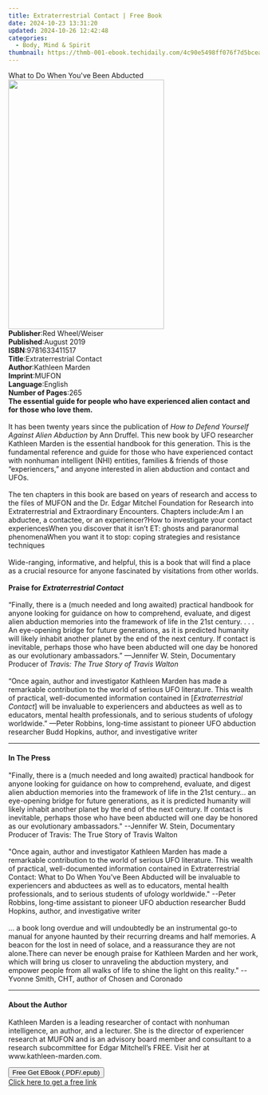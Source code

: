 ```yaml
---
title: Extraterrestrial Contact | Free Book
date: 2024-10-23 13:31:20
updated: 2024-10-26 12:42:48
categories:
  - Body, Mind & Spirit
thumbnail: https://thmb-001-ebook.techidaily.com/4c90e5498ff076f7d5bcea1a33cb2d992993ceb09c0b4d7c2705507faaa1b1b7.jpg
---
```

<main id="book-container">
  <div class="flex flex-col">
    <div class="book-brief flex-1 py-6 px-4 sm:p-6 md:py-10 md:px-8">
      <!-- brief-->
      <div class="book-brief-main">What to Do When You've Been Abducted</div>
    </div>
    <div
      class="book-meta-info flex-1 grid gap-4 col-start-1 col-end-3 row-start-1 sm:mb-6 sm:grid-cols-4 lg:gap-6 lg:col-start-2 lg:row-end-6 lg:row-span-6 lg:mb-0"
    >
      <div
        class="book-meta-info-left place-content-center mt-4 p-4 text-sm leading-6 col-start-2 col-span-2 dark:text-slate-400"
      >
        <img
          class="w-full h-500 object-cover rounded-lg sm:h-255 sm:col-span-2 lg:col-span-full"
          src="https://img-001-ebook.techidaily.com/0af7570fcd2542facdae26b6fc34c530a428fa14c497396c31d67f81e90a4493.jpg"
          alt=""
          width="312"
          height="500"
        />
      </div>
      <div
        class="book-meta-info-right mt-2 col-start-1 row-start-2 col-span-3 self-center"
      >
        <!-- meta data  -->
        <div class="flex flex-col px-4 md:px-8">
          <div class="flex-1">
            <strong>Publisher</strong>:<span class="px-2"
              >Red Wheel/Weiser</span
            >
          </div>
          <div class="flex-1">
            <strong>Published</strong>:<span class="px-2">August 2019</span>
          </div>
          <div class="flex-1">
            <strong>ISBN</strong>:<span class="px-2">9781633411517</span>
          </div>
          <div class="flex-1">
            <strong>Title</strong>:<span class="px-2"
              >Extraterrestrial Contact</span
            >
          </div>
          <div class="flex-1">
            <strong>Author</strong>:<span class="px-2">Kathleen Marden</span>
          </div>
          <div class="flex-1">
            <strong>Imprint</strong>:<span class="px-2">MUFON</span>
          </div>
          <div class="flex-1">
            <strong>Language</strong>:<span class="px-2">English</span>
          </div>
          <div class="flex-1">
            <strong>Number of Pages</strong>:<span class="px-2">265</span>
          </div>
        </div>
      </div>
    </div>
    <div class="book-description flex-1 py-6 px-4 sm:p-6 md:py-10 md:px-8">
      <div class="book-description-main">
        <div accordion-content="" id="description">
          <b
            >The essential guide for people who have experienced alien contact
            and for those who love them.</b
          ><br /><br />It has been twenty years since the publication of
          <i>How to Defend Yourself Against Alien Abduction</i> by Ann Druffel.
          This new book by UFO researcher Kathleen Marden is the essential
          handbook for this generation. This is the fundamental reference and
          guide for those who have experienced contact with nonhuman intelligent
          (NHI) entities, families &amp; friends of those “experiencers,” and
          anyone interested in alien abduction and contact and UFOs.<br /><br />The
          ten chapters in this book are based on years of research and access to
          the files of MUFON and the Dr. Edgar Mitchel Foundation for Research
          into Extraterrestrial and Extraordinary Encounters. Chapters
          include:Am I an abductee, a contactee, or an experiencer?How to
          investigate your contact experiencesWhen you discover that it isn’t
          ET: ghosts and paranormal phenomenaWhen you want it to stop: coping
          strategies and resistance techniques<br /><br />Wide-ranging,
          informative, and helpful, this is a book that will find a place as a
          crucial resource for anyone fascinated by visitations from other
          worlds.<br /><br /><b>Praise for <i>Extraterrestrial Contact</i></b
          ><br /><br />“Finally, there is a (much needed and long awaited)
          practical handbook for anyone looking for guidance on how to
          comprehend, evaluate, and digest alien abduction memories into the
          framework of life in the 21st century.&nbsp;.&nbsp;.&nbsp;. An
          eye-opening bridge for future generations, as it is predicted humanity
          will likely inhabit another planet by the end of the next century. If
          contact is inevitable, perhaps those who have been abducted will one
          day be honored as our evolutionary ambassadors.” —Jennifer W. Stein,
          Documentary Producer of <i>Travis: The True Story of Travis Walton</i
          ><br /><br />“Once again, author and investigator Kathleen Marden has
          made a remarkable contribution to the world of serious UFO literature.
          This wealth of practical, well-documented information contained in [<i
            >Extraterrestrial Contact</i
          >] will be invaluable to experiencers and abductees as well as to
          educators, mental health professionals, and to serious students of
          ufology worldwide.” —Peter Robbins, long-time assistant to pioneer UFO
          abduction researcher Budd Hopkins, author, and investigative writer
        </div>
        <div class="accordion-fader"></div>
      </div>
    </div>
    <div class="book-excerpts flex-1 py-6 px-4 sm:p-6 md:py-10 md:px-8">
      <!-- excerpts-->
      <div class="book-excerpts-main">
        <hr />
        <h4 class="placeholder placeholder-heading">
          <span>In The Press</span>
        </h4>
        <p>
          "Finally, there is a (much needed and long awaited) practical handbook
          for anyone looking for guidance on how to comprehend, evaluate, and
          digest alien abduction memories into the framework of life in the 21st
          century… an eye-opening bridge for future generations, as it is
          predicted humanity will likely inhabit another planet by the end of
          the next century. If contact is inevitable, perhaps those who have
          been abducted will one day be honored as our evolutionary
          ambassadors." --Jennifer W. Stein, Documentary Producer of Travis: The
          True Story of Travis Walton<br /><br />"Once again, author and
          investigator Kathleen Marden has made a remarkable contribution to the
          world of serious UFO literature. This wealth of practical,
          well-documented information contained in Extraterrestrial Contact:
          What to Do When You've Been Abducted will be invaluable to
          experiencers and abductees as well as to educators, mental health
          professionals, and to serious students of ufology worldwide." --Peter
          Robbins, long-time assistant to pioneer UFO abduction researcher Budd
          Hopkins, author, and investigative writer<br /><br />… a book long
          overdue and will undoubtedly be an instrumental go-to manual for
          anyone haunted by their recurring dreams and half memories. A beacon
          for the lost in need of solace, and a reassurance they are not
          alone.There can never be enough praise for Kathleen Marden and her
          work, which will bring us closer to unraveling the abduction mystery,
          and empower people from all walks of life to shine the light on this
          reality." --Yvonne Smith, CHT, author of Chosen and Coronado
        </p>
      </div>
    </div>
    <div class="book-about-author flex-1 py-6 px-4 sm:p-6 md:py-10 md:px-8">
      <!-- about author-->
      <div class="book-main-author-main">
        <hr />
        <h4 class="placeholder placeholder-heading">
          <span>About the Author</span>
        </h4>
        <p>
          Kathleen Marden is a leading researcher of contact with nonhuman
          intelligence, an author, and a lecturer. She is the director of
          experiencer research at MUFON and is an advisory board member and
          consultant to a research subcommittee for Edgar Mitchell’s FREE. Visit
          her at www.kathleen-marden.com.
        </p>
      </div>
    </div>
    <div class="book-free-get flex-1 py-6 px-4 sm:p-6 md:py-10 md:px-8">
      <button
        id="btn-free-get"
        class="bg-blue-500 hover:bg-blue-700 text-white font-bold py-2 px-4 rounded"
      >
        Free Get EBook (.PDF/.epub)
      </button>
      <div id="countdown-display" class="px-2 text-lg mt-2"></div>
      <a
        id="free-link"
        class="hidden bg-blue-500 hover:bg-blue-700 text-white font-bold py-2 px-4 rounded"
        href="https://www.ebooks.com/en-us/book/210877369/extraterrestrial-contact/kathleen-marden/"
        target="_blank"
        >Click here to get a free link</a
      >
    </div>
    <script>
      let countdownTime = 0;
      let countdownInterval = null;
      document
        .getElementById('btn-free-get')
        .addEventListener('click', startCountdown);
      function startCountdown() {
        countdownTime = new Date().getTime() + 60000 * 3;
        countdownInterval = setInterval(updateCountdown, 1000);
        document.getElementById('btn-free-get').disabled = true;
        document
          .getElementById('btn-free-get')
          .classList.add('bg-gray-500', 'cursor-not-allowed');
      }
      function updateCountdown() {
        let currentTime = new Date().getTime();
        let timeLeft = countdownTime - currentTime;
        let secondsLeft = Math.floor(timeLeft / 1000);
        document.getElementById('countdown-display').innerHTML =
          `Remaining time: ${secondsLeft} seconds.`;
        if (secondsLeft <= 0) {
          clearInterval(countdownInterval);
          document.getElementById('btn-free-get').classList.add('hidden');
          document.getElementById('free-link').classList.remove('hidden');
          document.getElementById('countdown-display').innerHTML = '';
        }
      }
    </script>
  </div>
</main>
